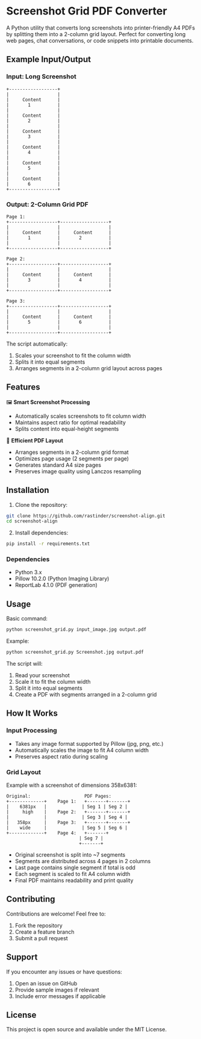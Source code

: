 # Screenshot Grid PDF Converter

A Python utility that converts long screenshots into printer-friendly A4 PDFs by splitting them into a 2-column grid layout. Perfect for converting long web pages, chat conversations, or code snippets into printable documents.

## Example Input/Output

### Input: Long Screenshot
```
+------------------+
|                  |
|     Content      |
|       1          |
|                  |
|     Content      |
|       2          |
|                  |
|     Content      |
|       3          |
|                  |
|     Content      |
|       4          |
|                  |
|     Content      |
|       5          |
|                  |
|     Content      |
|       6          |
+------------------+
```

### Output: 2-Column Grid PDF
```
Page 1:
+------------------+------------------+
|                  |                  |
|     Content      |     Content      |
|       1          |       2          |
|                  |                  |
+------------------+------------------+

Page 2:
+------------------+------------------+
|                  |                  |
|     Content      |     Content      |
|       3          |       4          |
|                  |                  |
+------------------+------------------+

Page 3:
+------------------+------------------+
|                  |                  |
|     Content      |     Content      |
|       5          |       6          |
|                  |                  |
+------------------+------------------+
```

The script automatically:
1. Scales your screenshot to fit the column width
2. Splits it into equal segments
3. Arranges segments in a 2-column grid layout across pages

## Features

🖼️ **Smart Screenshot Processing**
- Automatically scales screenshots to fit column width
- Maintains aspect ratio for optimal readability
- Splits content into equal-height segments

📄 **Efficient PDF Layout**
- Arranges segments in a 2-column grid format
- Optimizes page usage (2 segments per page)
- Generates standard A4 size pages
- Preserves image quality using Lanczos resampling

## Installation

1. Clone the repository:
```bash
git clone https://github.com/rastinder/screenshot-align.git
cd screenshot-align
```

2. Install dependencies:
```bash
pip install -r requirements.txt
```

### Dependencies
- Python 3.x
- Pillow 10.2.0 (Python Imaging Library)
- ReportLab 4.1.0 (PDF generation)

## Usage

Basic command:
```bash
python screenshot_grid.py input_image.jpg output.pdf
```

Example:
```bash
python screenshot_grid.py Screenshot.jpg output.pdf
```

The script will:
1. Read your screenshot
2. Scale it to fit the column width
3. Split it into equal segments
4. Create a PDF with segments arranged in a 2-column grid

## How It Works

### Input Processing
- Takes any image format supported by Pillow (jpg, png, etc.)
- Automatically scales the image to fit A4 column width
- Preserves aspect ratio during scaling

### Grid Layout
Example with a screenshot of dimensions 358x6381:
```
Original:                    PDF Pages:
+-------------+    Page 1:   +-------+-------+
|    6381px   |             | Seg 1 | Seg 2 |
|     high    |    Page 2:   +-------+-------+
|             |             | Seg 3 | Seg 4 |
|   358px     |    Page 3:   +-------+-------+
|    wide     |             | Seg 5 | Seg 6 |
+-------------+    Page 4:   +-------+
                           | Seg 7 |
                           +-------+
```

- Original screenshot is split into ~7 segments
- Segments are distributed across 4 pages in 2 columns
- Last page contains single segment if total is odd
- Each segment is scaled to fit A4 column width
- Final PDF maintains readability and print quality

## Contributing

Contributions are welcome! Feel free to:
1. Fork the repository
2. Create a feature branch
3. Submit a pull request

## Support

If you encounter any issues or have questions:
1. Open an issue on GitHub
2. Provide sample images if relevant
3. Include error messages if applicable

## License

This project is open source and available under the MIT License.
